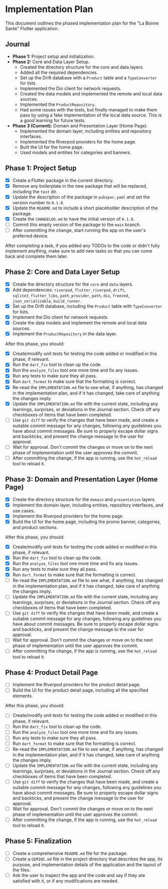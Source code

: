 
# Implementation Plan

This document outlines the phased implementation plan for the "La Bonne Sante" Flutter application.

## Journal

*   **Phase 1:** Project setup and initialization.
*   **Phase 2:** Core and Data Layer Setup.
    *   Created the directory structure for the core and data layers.
    *   Added all the required dependencies.
    *   Set up the Drift database with a `Product` table and a `TypeConverter` for lists.
    *   Implemented the Dio client for network requests.
    *   Created the data models and implemented the remote and local data sources.
    *   Implemented the `ProductRepository`.
    *   Had some issues with the tests, but finally managed to make them pass by using a fake implementation of the local data source. This is a good learning for future tests.
*   **Phase 3 (Current):** Domain and Presentation Layer (Home Page).
    *   Implemented the domain layer, including entities and repository interfaces.
    *   Implemented the Riverpod providers for the home page.
    *   Built the UI for the home page.
    *   Used models and entities for categories and banners.

## Phase 1: Project Setup

- [x] Create a Flutter package in the current directory.
- [x] Remove any boilerplate in the new package that will be replaced, including the `test` dir.
- [x] Update the description of the package in `pubspec.yaml` and set the version number to `0.1.0`.
- [x] Update the `README.md` to include a short placeholder description of the package.
- [x] Create the `CHANGELOG.md` to have the initial version of `0.1.0`.
- [ ] Commit this empty version of the package to the `main` branch.
- [ ] After committing the change, start running the app on the user's preferred device.

After completing a task, if you added any TODOs to the code or didn't fully implement anything, make sure to add new tasks so that you can come back and complete them later.

## Phase 2: Core and Data Layer Setup

- [x] Create the directory structure for the `core` and `data` layers.
- [x] Add dependencies: `riverpod`, `flutter_riverpod`, `drift`, `sqlite3_flutter_libs`, `path_provider`, `path`, `dio`, `freezed`, `json_serializable`, `build_runner`.
- [x] Set up the Drift database, including the `Product` table with `TypeConverter` for lists.
- [x] Implement the Dio client for network requests.
- [x] Create the data models and implement the remote and local data sources.
- [x] Implement the `ProductRepository` in the data layer.

After this phase, you should:

- [x] Create/modify unit tests for testing the code added or modified in this phase, if relevant.
- [x] Run the `dart_fix` tool to clean up the code.
- [x] Run the `analyze_files` tool one more time and fix any issues.
- [x] Run any tests to make sure they all pass.
- [x] Run `dart_format` to make sure that the formatting is correct.
- [x] Re-read the `IMPLEMENTATION.md` file to see what, if anything, has changed in the implementation plan, and if it has changed, take care of anything the changes imply.
- [x] Update the `IMPLEMENTATION.md` file with the current state, including any learnings, surprises, or deviations in the Journal section. Check off any checkboxes of items that have been completed.
- [ ] Use `git diff` to verify the changes that have been made, and create a suitable commit message for any changes, following any guidelines you have about commit messages. Be sure to properly escape dollar signs and backticks, and present the change message to the user for approval.
- [ ] Wait for approval. Don't commit the changes or move on to the next phase of implementation until the user approves the commit.
- [ ] After committing the change, if the app is running, use the `hot_reload` tool to reload it.

## Phase 3: Domain and Presentation Layer (Home Page)

- [x] Create the directory structure for the `domain` and `presentation` layers.
- [x] Implement the domain layer, including entities, repository interfaces, and use cases.
- [x] Implement the Riverpod providers for the home page.
- [x] Build the UI for the home page, including the promo banner, categories, and product sections.

After this phase, you should:

- [x] Create/modify unit tests for testing the code added or modified in this phase, if relevant.
- [x] Run the `dart_fix` tool to clean up the code.
- [x] Run the `analyze_files` tool one more time and fix any issues.
- [x] Run any tests to make sure they all pass.
- [x] Run `dart_format` to make sure that the formatting is correct.
- [ ] Re-read the `IMPLEMENTATION.md` file to see what, if anything, has changed in the implementation plan, and if it has changed, take care of anything the changes imply.
- [ ] Update the `IMPLEMENTATION.md` file with the current state, including any learnings, surprises, or deviations in the Journal section. Check off any checkboxes of items that have been completed.
- [ ] Use `git diff` to verify the changes that have been made, and create a suitable commit message for any changes, following any guidelines you have about commit messages. Be sure to properly escape dollar signs and backticks, and present the change message to the user for approval.
- [ ] Wait for approval. Don't commit the changes or move on to the next phase of implementation until the user approves the commit.
- [ ] After committing the change, if the app is running, use the `hot_reload` tool to reload it.

## Phase 4: Product Detail Page

- [ ] Implement the Riverpod providers for the product detail page.
- [ ] Build the UI for the product detail page, including all the specified elements.

After this phase, you should:

- [ ] Create/modify unit tests for testing the code added or modified in this phase, if relevant.
- [ ] Run the `dart_fix` tool to clean up the code.
- [ ] Run the `analyze_files` tool one more time and fix any issues.
- [ ] Run any tests to make sure they all pass.
- [ ] Run `dart_format` to make sure that the formatting is correct.
- [ ] Re-read the `IMPLEMENTATION.md` file to see what, if anything, has changed in the implementation plan, and if it has changed, take care of anything the changes imply.
- [ ] Update the `IMPLEMENTATION.md` file with the current state, including any learnings, surprises, or deviations in the Journal section. Check off any checkboxes of items that have been completed.
- [ ] Use `git diff` to verify the changes that have been made, and create a suitable commit message for any changes, following any guidelines you have about commit messages. Be sure to properly escape dollar signs and backticks, and present the change message to the user for approval.
- [ ] Wait for approval. Don't commit the changes or move on to the next phase of implementation until the user approves the commit.
- [ ] After committing the change, if the app is running, use the `hot_reload` tool to reload it.

## Phase 5: Finalization

- [ ] Create a comprehensive `README.md` file for the package.
- [ ] Create a `GEMINI.md` file in the project directory that describes the app, its purpose, and implementation details of the application and the layout of the files.
- [ ] Ask the user to inspect the app and the code and say if they are satisfied with it, or if any modifications are needed.
